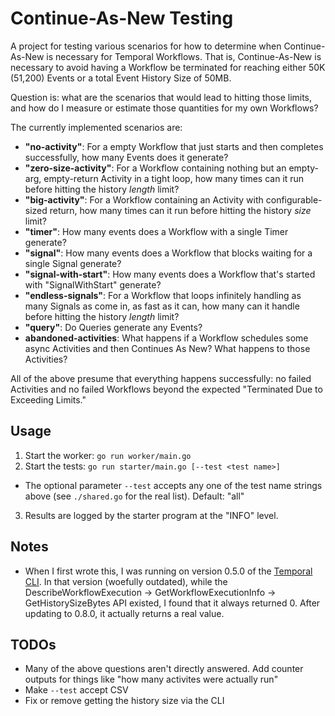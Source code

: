 # Continue-As-New Testing

A project for testing various scenarios for how to determine when Continue-As-New is necessary for
Temporal Workflows. That is, Continue-As-New is necessary to avoid having a Workflow be terminated
for reaching either 50K (51,200) Events or a total Event History Size of 50MB.

Question is: what are the scenarios that would lead to hitting those limits, and how do I measure
or estimate those quantities for my own Workflows?

The currently implemented scenarios are:

* **"no-activity"**: For a empty Workflow that just starts and then completes successfully, how
  many Events does it generate?
* **"zero-size-activity"**: For a Workflow containing nothing but an empty-arg, empty-return
  Activity in a tight loop, how many times can it run before hitting the history *length* limit?
* **"big-activity"**: For a Workflow containing an Activity with configurable-sized return, how
  many times can it run before hitting the history *size* limit?
* **"timer"**: How many events does a Workflow with a single Timer generate?
* **"signal"**: How many events does a Workflow that blocks waiting for a single Signal generate?
* **"signal-with-start"**: How many events does a Workflow that's started with "SignalWithStart"
  generate?
* **"endless-signals"**: For a Workflow that loops infinitely handling as many Signals as come in,
  as fast as it can, how many can it handle before hitting the history *length* limit?
* **"query"**: Do Queries generate any Events?
* **abandoned-activities**: What happens if a Workflow schedules some async Activities and then
  Continues As New? What happens to those Activities?

All of the above presume that everything happens successfully: no failed Activities and no failed
Workflows beyond the expected "Terminated Due to Exceeding Limits."

## Usage

1. Start the worker: `go run worker/main.go`
2. Start the tests: `go run starter/main.go [--test <test name>]`
  * The optional parameter `--test` accepts any one of the test name strings above (see
    `./shared.go` for the real list). Default: "all"
3. Results are logged by the starter program at the "INFO" level.

## Notes

* When I first wrote this, I was running on version 0.5.0 of the [Temporal CLI](https://github.com/temporalio/cli).
  In that version (woefully outdated), while the DescribeWorkflowExecution -> GetWorkflowExecutionInfo
  -> GetHistorySizeBytes API existed, I found that it always returned 0. After updating to 0.8.0, it
  actually returns a real value.

## TODOs

* Many of the above questions aren't directly answered. Add counter outputs for things like "how
  many activites were actually run"
* Make `--test` accept CSV
* Fix or remove getting the history size via the CLI
